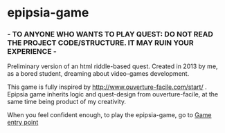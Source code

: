 # epipsia-game
### - TO ANYONE WHO WANTS TO PLAY QUEST: DO NOT READ THE PROJECT CODE/STRUCTURE. IT MAY RUIN YOUR EXPERIENCE - ###
Preliminary version of an html riddle-based quest.
Created in 2013 by me, as a bored student, dreaming about video-games development.

This game is fully inspired by http://www.ouverture-facile.com/start/ .
Epipsia game inherits logic and quest-design from ouverture-facile, at the same time being product of my creativity.

When you feel confident enough, to play the epipsia-game, go to
[Game entry point](/Start.htm)